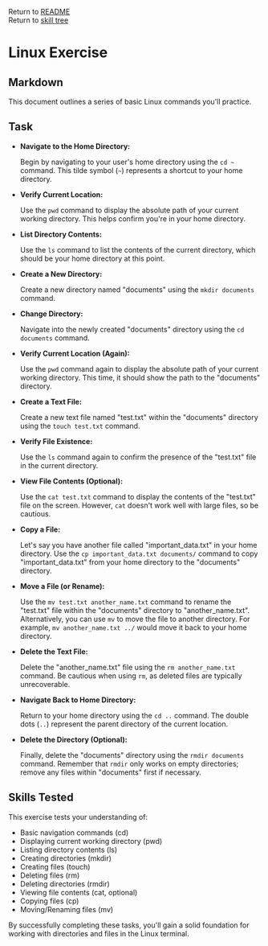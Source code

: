 Return to [README](../README.md) \
Return to [skill tree](skill_tree.md)

# Linux Exercise

## Markdown

This document outlines a series of basic Linux commands you'll practice.

## Task

* **Navigate to the Home Directory:**

  Begin by navigating to your user's home directory using the `cd ~` command. This tilde symbol (`~`) represents a shortcut to your home directory.

* **Verify Current Location:**

  Use the `pwd` command to display the absolute path of your current working directory. This helps confirm you're in your home directory.

* **List Directory Contents:**

  Use the `ls` command to list the contents of the current directory, which should be your home directory at this point.

* **Create a New Directory:**

  Create a new directory named "documents" using the `mkdir documents` command.

* **Change Directory:**

  Navigate into the newly created "documents" directory using the `cd documents` command.

* **Verify Current Location (Again):**

  Use the `pwd` command again to display the absolute path of your current working directory. This time, it should show the path to the "documents" directory.

* **Create a Text File:**

  Create a new text file named "test.txt" within the "documents" directory using the `touch test.txt` command.

* **Verify File Existence:**

  Use the `ls` command again to confirm the presence of the "test.txt" file in the current directory.

* **View File Contents (Optional):**

  Use the `cat test.txt` command to display the contents of the "test.txt" file on the screen. However, `cat` doesn't work well with large files, so be cautious.

* **Copy a File:**

  Let's say you have another file called "important_data.txt" in your home directory. Use the `cp important_data.txt documents/` command to copy "important_data.txt" from your home directory to the "documents" directory. 

* **Move a File (or Rename):**

  Use the `mv test.txt another_name.txt` command to rename the "test.txt" file within the "documents" directory to "another_name.txt". Alternatively, you can use `mv` to move the file to another directory. For example, `mv another_name.txt ../` would move it back to your home directory.

* **Delete the Text File:**

  Delete the "another_name.txt" file using the `rm another_name.txt` command. Be cautious when using `rm`, as deleted files are typically unrecoverable.

* **Navigate Back to Home Directory:**

  Return to your home directory using the `cd ..` command. The double dots (`..`) represent the parent directory of the current location.

* **Delete the Directory (Optional):**

  Finally, delete the "documents" directory using the `rmdir documents` command. Remember that `rmdir` only works on empty directories; remove any files within "documents" first if necessary.

## Skills Tested

This exercise tests your understanding of:

* Basic navigation commands (cd)
* Displaying current working directory (pwd)
* Listing directory contents (ls)
* Creating directories (mkdir)
* Creating files (touch)
* Deleting files (rm)
* Deleting directories (rmdir)
* Viewing file contents (cat, optional)
* Copying files (cp)
* Moving/Renaming files (mv)

By successfully completing these tasks, you'll gain a solid foundation for working with directories and files in the Linux terminal.
